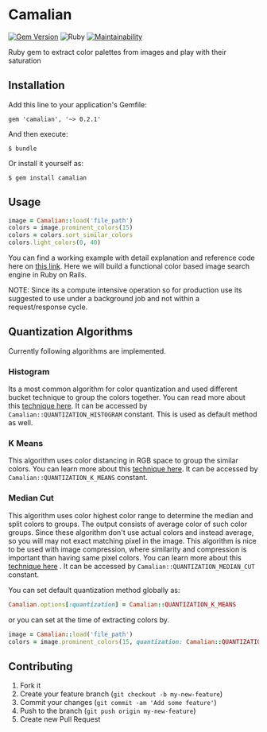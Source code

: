 # Camalian

[![Gem Version](https://badge.fury.io/rb/camalian.svg)](https://badge.fury.io/rb/camalian)
![Ruby](https://github.com/nazarhussain/camalian/workflows/build/badge.svg?branch=master) 
[![Maintainability](https://api.codeclimate.com/v1/badges/5495a2c122469d81b6c5/maintainability)](https://codeclimate.com/github/nazarhussain/camalian/maintainability)

Ruby gem to extract color palettes from images and play with their saturation

## Installation

Add this line to your application's Gemfile:

    gem 'camalian', '~> 0.2.1'

And then execute:

    $ bundle

Or install it yourself as:

    $ gem install camalian

## Usage

```ruby
image = Camalian::load('file_path')
colors = image.prominent_colors(15)
colors = colors.sort_similar_colors
colors.light_colors(0, 40)
```

You can find a working example with detail explanation and reference code here on [this link](https://basicdrift.com/color-extraction-library-build-color-search-engine-fdf369678d5a). Here we will build a functional color based image search engine in Ruby on Rails.

NOTE: Since its a compute intensive operation so for production use its suggested to use under a background job and not within a request/response cycle.

## Quantization Algorithms

Currently following algorithms are implemented.

### Histogram

Its a most common algorithm for color quantization and used different bucket technique to group the colors together. You can read more about this [technique here](https://en.wikipedia.org/wiki/Color_histogram). It can be accessed by `Camalian::QUANTIZATION_HISTOGRAM` constant. This is used as default method as well.

### K Means

This algorithm uses color distancing in RGB space to group the similar colors. You can learn more about this [technique here](https://en.wikipedia.org/wiki/K-means_clustering). It can be accessed by `Camalian::QUANTIZATION_K_MEANS` constant.  

### Median Cut

This algorithm uses color highest color range to determine the median and split colors to groups. The output consists of average color of such color groups.  Since these algorithm don't use actual colors and instead average, so you will may not exact matching pixel in the image. This algorithm is nice to be used with image compression, where similarity and compression is important than having same pixel colors. You can learn more about this [technique here](https://tpgit.github.io/UnOfficialLeptDocs/leptonica/color-quantization.html) . It can be accessed by `Camalian::QUANTIZATION_MEDIAN_CUT` constant.  


You can set default quantization method globally as: 

```ruby
Camalian.options[:quantization] = Camalian::QUANTIZATION_K_MEANS
```

or you can set at the time of extracting colors by.

```ruby
image = Camalian::load('file_path')
colors = image.prominent_colors(15, quantization: Camalian::QUANTIZATION_K_MEANS)
```

## Contributing

1. Fork it
2. Create your feature branch (`git checkout -b my-new-feature`)
3. Commit your changes (`git commit -am 'Add some feature'`)
4. Push to the branch (`git push origin my-new-feature`)
5. Create new Pull Request

